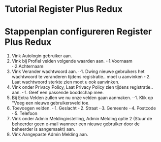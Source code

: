 # Tutorial Register Plus Redux 

# Stappenplan configureren Register Plus Redux

1. Vink Autologin gebruiker aan.
2. Vink bij Profiel velden volgende waarden aan. 
⋅⋅1.Voornaam
⋅⋅2.Achternaam
3. Vink Verander wachtwoord aan.
⋅⋅1. Dwing nieuwe gebruikers het wachtwoord te veranderen tijdens registratie.. moet u aanvinken
⋅⋅2. Laat wachtwoord sterkte zien moet u ook aanvinken. 
4. Vink onder Privacy Policy, Laat Privacy Policy zien tijdens registratie.. aan. 
⋅⋅1. Geef een passende boodschap mee.
5. Bij Extra Velden zullen we nu onze velden gaan aanmaken. 
⋅⋅1. Klik op "Voeg een nieuwe gebruikersveld toe. 
6. Toevoegen velden.
⋅⋅1. Geslacht
⋅⋅2. Straat
⋅⋅3. Gemeente
⋅⋅4. Postcode
⋅⋅5. Telefoon
7. Vink onder Admin Meldinginstelling, Admin Melding optie 2 (Stuur de beheerder geen e-mail wanneer een nieuwe gebruiker door de beheerder is aangemaakt) aan. 
8. Vink Aangepaste Admin Melding aan. 


